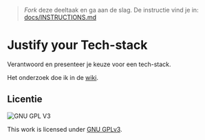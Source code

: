 > _Fork_ deze deeltaak en ga aan de slag. De instructie vind je in: [docs/INSTRUCTIONS.md](docs/INSTRUCTIONS.md)

# Justify your Tech-stack

Verantwoord en presenteer je keuze voor een tech-stack.

Het onderzoek doe ik in de [wiki](https://github.com/DphnZwp/choices-choices-justify-your-tech-stack/wiki).

<!-- Haal bovenstaande tekst weg! -->


<!-- Schrijf een mooie inleiding, beschrijf minstens de aanleiding - waarom doe je deze opdracht - en de tech-stack die je onderzoekt. Beschrijf daarna heel kort de stappen bij 2, 3, 4 en 5. -->

<!-- Beschrijf in een alinea de conclusie en belangrijkste inzichten met betrekking tot de gebruikservaring (UX) -->

<!-- Beschrijf in een alinea de conclusie en belangrijkste inzichten met betrekking tot de ontwikkelervaring (DX) -->

<!-- Beschrijf in een alinea de conclusie en belangrijkste inzichten met betrekking tot de content management ervaring (CMX) -->

<!-- Neem als conclusie een alinea op waarin je de voorwaarden benoemd die deze tech-stack aan de betrokken partijen stelt. -->

<!-- De licentie hieronder mag je ook weg halen, of laten staan, wat je wilt -->

## Licentie

![GNU GPL V3](https://www.gnu.org/graphics/gplv3-127x51.png)

This work is licensed under [GNU GPLv3](./LICENSE).
